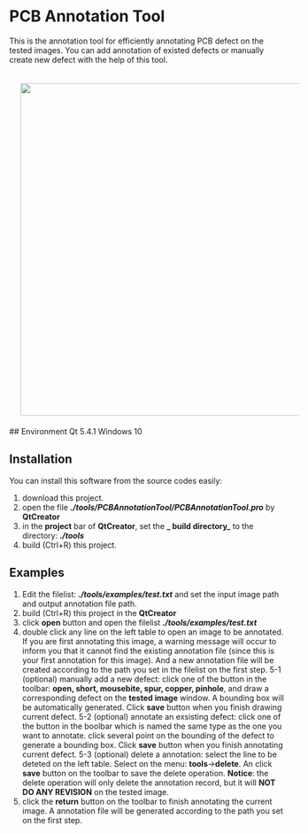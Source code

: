 # PCB Annotation Tool
This is the annotation tool for efficiently annotating PCB defect on the tested images. You can add annotation of existed defects or manually create new defect with the help of this tool.
<div align=center><img src="https://github.com/tangsanli5201/DeepPCB/blob/master/fig/tools/PCBAnnotationSoftware.png" width="600" style="margin:20"></div>
## Environment
Qt 5.4.1
Windows 10

## Installation
You can install this software from the source codes easily:
1. download this project.
2. open the file **_./tools/PCBAnnotationTool/PCBAnnotationTool.pro_** by **QtCreator** 
3. in the **project** bar of **QtCreator**, set the **_ build directory_** to the directory: **_./tools_**
3. build (Ctrl+R) this project.

## Examples
1. Edit the filelist: **_./tools/examples/test.txt_** and set the input image path and output annotation file path.
2. build (Ctrl+R) this project in the **QtCreator**
3. click **open** button and open the filelist **_./tools/examples/test.txt_**
4. double click any line on the left table to open an image to be annotated. If you are first annotating this image, a warning message will occur to inform you that it cannot find the existing annotation file (since this is your first annotation for this image). And a new annotation file will be created according to the path you set in the filelist on the first step.
5-1 (optional) manually add a new defect: click one of the button in the toolbar: **open, short, mousebite, spur, copper, pinhole**, and draw a corresponding defect on the **tested image** window. A bounding box will be automatically generated. Click **save** button when you finish drawing current defect.
5-2 (optional) annotate an exsisting defect: click one of the button in the boolbar which is named the same type as the one you want to annotate. click several point on the bounding of the defect to generate a bounding box. Click **save** button when you finish annotating current defect.
5-3 (optional) delete a annotation: select the line to be deteted on the left table. Select on the menu: **tools**->**delete**. An click **save** button on the toolbar to save the delete operation. **Notice**: the delete operation will only delete the annotation record, but it will **NOT DO ANY REVISION** on the tested image.
6. click the **return** button on the toolbar to finish annotating the current image. A annotation file will be generated according to the path you set on the first step.